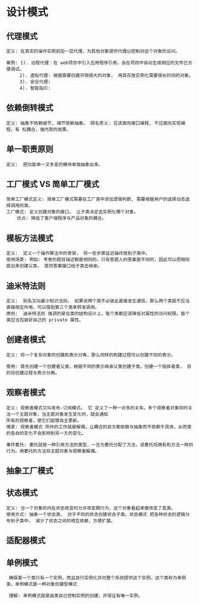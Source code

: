 # 设计模式
## 代理模式
    定义: 在真实的操作实例前加一层代理，为其他对象提供代理以控制对这个对象的访问。
    
    案例: 1). 远程代理：在 web项目中引入应用程序引用，会在项目中自动生成相应的文件已方便调试。
         2). 虚拟代理: 根据需要创建开销很大的对象， 用其存放实例化需要很长时间的对象。
         3). 安全代理:
         4). 智能指引:

## 依赖倒转模式
    定义: 抽象不依赖细节, 细节依赖抽象。 顾名思义: 应该面向接口编程, 不应面向实现编程。有 松耦合，强内聚的效果。
        
## 单一职责原则
    定义:  把功能单一又多变的模块单独抽象出来。
    
## 工厂模式 VS 简单工厂模式
    简单工厂模式定义: 简单工厂模式需要在工厂类中添加逻辑判断, 需要根据用户的选择动态选择调用的类。
    工厂模式: 定义创建对象的接口， 让子类决定去实例化哪个对象。 
        优点: 降低了客户端程序与产品对象的耦合。
        
## 模板方法模式
    定义:  定义一个操作算法中的骨架， 将一些步骤延迟操作放到子类中。
    使用场景: 例如: 考卷的题目描述都是相同的，只有答题人的答案是不同的，因此可以把相同提出来创建父类， 提供答案接口给子类去继承。
    
## 迪米特法则
    定义:  别名又叫最少知识法则。 如果说两个类不必彼此直接发生通信，那么两个类就不应当直接相互作用，可以借助第三个类来转发调用。
    原则:  迪米特法则 强调的是在类的结构设计上，每个类都应该降低对属性的访问权限。每个类应当包装好自己的 private 属性。


## 创建者模式
    
    定义: 将一个复杂对象的创建和表示分离，那么同样的构建过程可以创建不同的表示。
    
    使用: 首先创建一个创建者父类，根据不同的表示继承父类创建子类。创建一个指挥者类， 目的将创建过程与表示分离。
    
## 观察者模式
    定义: 观察者模式又叫发布-订阅模式。 它 定义了一种一对多的关系，多个观察者对象同时关注一个主题对象，当主题对象发生变化时，就会通知
    所有的观察者，使它们能够自主更新。
    情景: 观察者模式 所作的工作就是解偶，让耦合的双方都依赖与抽象而不依赖于具体，从而使的各自的变化不会影响到另一方的变化。
    
    事件委托: 委托就是一种引用方法的类型，一旦为委托分配了方法，该委托将拥有和方法一样的行为。用委托的方法将主题对象与观察者解偶。
    
## 抽象工厂模式
    

## 状态模式
    定义: 当一个对象的内在状态改变时允许改变期行为，这个对象看起来像改变了其类。
    使用方式: 抽象一个状态类， 对于不同的状态创建状态子类。状态模式 把各种状态的逻辑分布到子类中。 减少了状态之间的相互依赖，方便扩展。

## 适配器模式
    
    
## 单例模式
     确保某一个类只有一个实例，而且自行实例化并向整个系统提供这个实例，这个类称为单例类，单例模式是一种对象创建型模式
     
     理解: 单例模式就是由类自己控制实例的创建，并保证有唯一实例。
